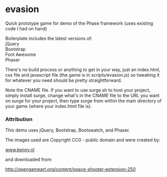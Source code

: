 # evasion
Quick prototype game for demo of the Phase framework (uses existing code I had on hand)

Boilerplate includes the latest versions of:    
jQuery    
Bootstrap     
Font Awesome     
Phaser    

There's no build process or anything to get in your way, just an index.html, css file and javascript file (the game is in scripts/evasion.js) so tweaking it for whatever you need should be pretty straightforward.

Note the CNAME file. If you want to use surge.sh to host your project, simply install surge, change what's in the CNAME file to the URL you want on surge for your project, then type surge from within the main directory of your game (where your index.html file is).


### Attribution
This demo uses jQuery, Bootstrap, Bootswatch, and Phaser.    

The images used are Copyright CC0 - public domain
and were created by:     

www.kenny.nl    


and downloaded from:    

http://opengameart.org/content/space-shooter-extension-250
